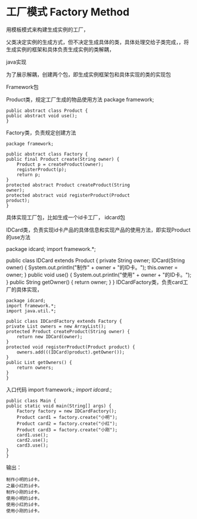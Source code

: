 # 工厂模式 Factory Method

用模板模式来构建生成实例的工厂，

父类决定实例的生成方式，但不决定生成具体的类，具体处理交给子类完成，，将生成实例的框架和具体负责生成实例的类解耦，

java实现

为了展示解耦，创建两个包，即生成实例框架包和具体实现的类的实现包

Framework包

Product类，规定工厂生成的物品使用方法
    package framework;

	public abstract class Product {
    public abstract void use();
	}
    
Factory类，负责规定创建方法

	package framework;

	public abstract class Factory {
    public final Product create(String owner) {
        Product p = createProduct(owner);
        registerProduct(p);
        return p;
    }
    protected abstract Product createProduct(String
    owner);
    protected abstract void registerProduct(Product 		
    product);
	}
具体实现工厂包，比如生成一个id卡工厂，
idcard包

IDCard类，负责实现id卡产品的具体信息和实现产品的使用方法，即实现Product的use方法

package idcard;
import framework.*;

public class IDCard extends Product {
    private String owner;
    IDCard(String owner) {
        System.out.println("制作" + owner + "的ID卡。");
        this.owner = owner;
    }
    public void use() {
        System.out.println("使用" + owner + "的ID卡。");
    }
    public String getOwner() {
        return owner;
    }
	}
IDCardFactory类，负责card工厂的具体实现，

	package idcard;
	import framework.*;
	import java.util.*;

	public class IDCardFactory extends Factory {
    private List owners = new ArrayList();
    protected Product createProduct(String owner) {
        return new IDCard(owner);
    }
    protected void registerProduct(Product product) {
        owners.add(((IDCard)product).getOwner());
    }
    public List getOwners() {
        return owners;
    }
	}
    
    
入口代码
	import framework.*;
	import idcard.*;

	public class Main {
    public static void main(String[] args) {
        Factory factory = new IDCardFactory();
        Product card1 = factory.create("小明");
        Product card2 = factory.create("小红");
        Product card3 = factory.create("小刚");
        card1.use();
        card2.use();
        card3.use();
    }
	}
    
输出：

	制作小明的id卡。
	之最小红的id卡。
	制作小刚的id卡。
	使用小明的id卡。
	使用小红的id卡。
	使用小刚的id卡。


    
    
    
    
    
    
    
    
    
    
    
    
    
    
    
    
    















